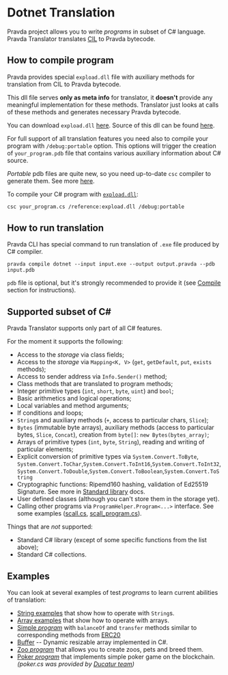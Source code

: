 # Dotnet Translation

Pravda project allows you to write _programs_ in subset of C\# language.
Pravda Translator translates [CIL](https://en.wikipedia.org/wiki/Common_Intermediate_Language) to Pravda bytecode.

## How to compile program
Pravda provides special `expload.dll` file with auxiliary methods for translation from CIL to Pravda bytecode. 

This dll file serves **only as meta info** for translator, 
it __doesn't__ provide any meaningful implementation for these methods.
Translator just looks at calls of these methods and generates necessary Pravda bytecode.
 
You can download `expload.dll` [here](../dotnet/src/test/resources/expload.dll). 
Source of this dll can be found [here](../dotnet/src/test/resources/expload.cs). 

For full support of all translation features you need also to compile your program with `/debug:portable` option.
This options will trigger the creation of `your_program.pdb` file that contains various auxiliary information about C# source.
 
_Portable_ pdb files are quite new, so you need up-to-date `csc` compiler to generate them. See more [here](https://github.com/dotnet/core/blob/master/Documentation/diagnostics/portable_pdb.md). 

To compile your C# program with [`expload.dll`](../dotnet/src/test/resources/expload.dll):
```bash
csc your_program.cs /reference:expload.dll /debug:portable
```

## How to run translation

Pravda CLI has special command to run translation of `.exe` file produced by C# compiler.
```
pravda compile dotnet --input input.exe --output output.pravda --pdb input.pdb
```
`pdb` file is optional, but it's strongly recommended to provide it (see [Compile](#how-to-compile-program) section for instructions). 

## Supported subset of C#

Pravda Translator supports only part of all C# features. 

For the moment it supports the following:
- Access to the _storage_ via class fields;
- Access to the _storage_ via `Mapping<K, V>` (`get`, `getDefault`, `put`, `exists` methods);
- Access to sender address via `Info.Sender()` method;
- Class methods that are translated to program methods; 
- Integer primitive types (`int`, `short`, `byte`, `uint`) and `bool`;
- Basic arithmetics and logical operations; 
- Local variables and method arguments;
- If conditions and loops;
- `String`s and auxiliary methods (`+`, access to particular chars, `Slice`);
- `Bytes` (immutable byte arrays), auxiliary methods (access to particular bytes, `Slice`, `Concat`), creation from `byte[]`: `new Bytes(bytes_array)`;
- Arrays of primitive types (`int`, `byte`, `String`), reading and writing of particular elements;
- Explicit conversion of primitive types via 
`System.Convert.ToByte`, `System.Convert.ToChar`,`System.Convert.ToInt16`,`System.Convert.ToInt32`,`System.Convert.ToDouble`,`System.Convert.ToBoolean`,`System.Convert.ToString`
- Cryptographic functions: Ripemd160 hashing, validation of Ed25519 Signature. See more in [Standard library](ref/vm/stdlib.md) docs.
- User defined classes (although you can't store them in the storage yet).
- Calling other programs via `ProgramHelper.Program<...>` interface.
See some examples ([scall.cs](../../../testkit/src/test/resources/scall.cs), [scall_program.cs](../../../testkit/src/test/resources/scall_program.cs)).

Things that are *not* supported:
- Standard C# library (except of some specific functions from the list above);
- Standard C# collections.

## Examples

You can look at several examples of test _programs_ to learn current abilities of translation:
- [String examples](../../../dotnet/src/test/resources/strings.cs) that show how to operate with `String`s.
- [Array examples](../../../dotnet/src/test/resources/arrays.cs) that show how to operate with arrays.
- [Simple _program_](../../../dotnet/src/test/resources/smart_program.cs) with `balanceOf` and `transfer` methods similar to corresponding methods from [ERC20](https://theethereum.wiki/w/index.php/ERC20_Token_Standard)
- [Buffer](../../../testkit/src/test/resources/buffer.cs) -- Dynamic resizable array implemented in C#.
- [Zoo _program_](../../../dotnet/src/test/resources/zoo_program.cs) that allows you to create zoos, pets and breed them.
- [Poker _program_](../../../testkit/src/test/resources/poker.cs) that implements simple poker game on the blockchain. _(poker.cs was provided by [Ducatur team](https://github.com/DucaturFw/ExploadHackathonContract))_

